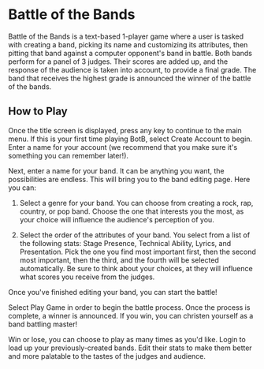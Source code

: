 # Battle of the Bands

Battle of the Bands is a text-based 1-player game where a user is tasked with creating a band, picking its name and customizing its attributes, then pitting that band against a computer opponent's band
in battle. Both bands perform for a panel of 3 judges. Their scores are added up, and the response of the audience is taken into account, to provide a final grade. The band that receives the highest grade is announced the winner of the battle of the bands.

## How to Play

Once the title screen is displayed, press any key to continue to the main menu. If this is your first time playing BotB, select Create Account to begin. Enter a name for your account (we recommend that you make sure it's something you can remember later!).

Next, enter a name for your band. It can be anything you want, the possibilities are endless. This will bring you to the band editing page. Here you can:

1. Select a genre for your band. You can choose from creating a rock, rap, country, or pop band. Choose the one that interests you the most, as your choice will influence the audience's perception of you.

2. Select the order of the attributes of your band. You select from a list of the following stats: Stage Presence, Technical Ability, Lyrics, and Presentation. Pick the one you find most important first, then the second most important, then the third, and the fourth will be selected automatically. Be sure to think about your choices, at they will influence what scores you receive from the judges.

Once you've finished editing your band, you can start the battle!

Select Play Game in order to begin the battle process. Once the process is complete, a winner is announced. If you win, you can christen yourself as a band battling master!

Win or lose, you can choose to play as many times as you'd like. Login to load up your previously-created bands. Edit their stats to make them better and more palatable to the tastes of the judges and audience.
